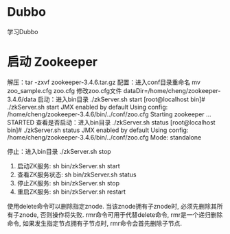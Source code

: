 # Dubbo
学习Dubbo

# 启动 Zookeeper
解压：tar -zxvf zookeeper-3.4.6.tar.gz
配置：进入conf目录重命名 mv zoo_sample.cfg zoo.cfg
      修改zoo.cfg文件 dataDir=/home/cheng/zookeeper-3.4.6/data
启动：进入bin目录 ./zkServer.sh start
      [root@localhost bin]# ./zkServer.sh start
      JMX enabled by default
      Using config: /home/cheng/zookeeper-3.4.6/bin/../conf/zoo.cfg
      Starting zookeeper ... STARTED
查看是否启动：进入bin目录 ./zkServer.sh status
      [root@localhost bin]#  ./zkServer.sh status
      JMX enabled by default
      Using config: /home/cheng/zookeeper-3.4.6/bin/../conf/zoo.cfg
      Mode: standalone

停止：进入bin目录 ./zkServer.sh stop



1. 启动ZK服务:       sh bin/zkServer.sh start
2. 查看ZK服务状态:   sh bin/zkServer.sh status
3. 停止ZK服务:       sh bin/zkServer.sh stop
4. 重启ZK服务:       sh bin/zkServer.sh restart


使用delete命令可以删除指定znode. 当该znode拥有子znode时, 必须先删除其所有子znode, 否则操作将失败. rmr命令可用于代替delete命令, rmr是一个递归删除命令, 如果发生指定节点拥有子节点时, rmr命令会首先删除子节点.